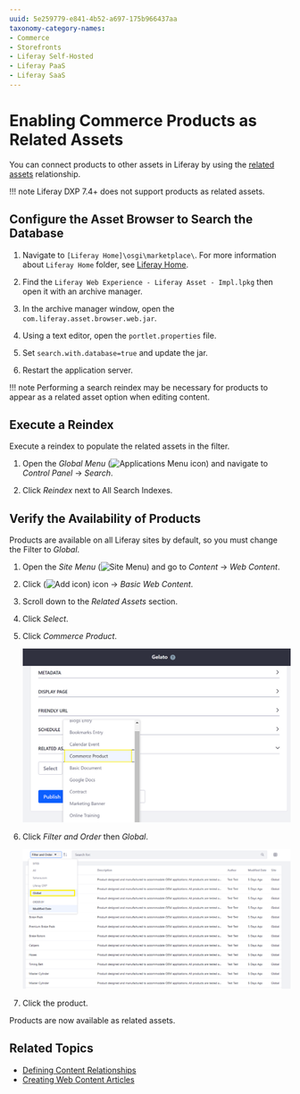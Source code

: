 ```yaml
---
uuid: 5e259779-e841-4b52-a697-175b966437aa
taxonomy-category-names:
- Commerce
- Storefronts
- Liferay Self-Hosted
- Liferay PaaS
- Liferay SaaS
---
```

# Enabling Commerce Products as Related Assets

You can connect products to other assets in Liferay by using the [related assets](https://help.liferay.com/hc/articles/360028820532-Defining-Content-Relationships) relationship.

!!! note
    Liferay DXP 7.4+ does not support products as related assets. 

## Configure the Asset Browser to Search the Database

1. Navigate to `[Liferay Home]\osgi\marketplace\`. For more information about `Liferay Home` folder, see [Liferay Home](https://learn.liferay.com/dxp/latest/en/installation-and-upgrades/reference/liferay-home.html).

1. Find the `Liferay Web Experience - Liferay Asset - Impl.lpkg` then open it with an archive manager.

1. In the archive manager window, open the `com.liferay.asset.browser.web.jar`.

1. Using a text editor, open the `portlet.properties` file.

1. Set `search.with.database=true` and update the jar.

1. Restart the application server.

!!! note
    Performing a search reindex may be necessary for products to appear as a related asset option when editing content.

## Execute a Reindex

Execute a reindex to populate the related assets in the filter.

1. Open the _Global Menu_ (![Applications Menu icon](../images/icon-applications-menu.png)) and navigate to _Control Panel_ &rarr; _Search_.

1. Click _Reindex_ next to All Search Indexes.

## Verify the Availability of Products

Products are available on all Liferay sites by default, so you must change the Filter to _Global_.

1. Open the _Site Menu_ (![Site Menu](../images/icon-product-menu.png)) and go to _Content_ &rarr; _Web Content_.

1. Click (![Add icon](../../images/icon-add.png)) icon &rarr; _Basic Web Content_.

1. Scroll down to the _Related Assets_ section.

1. Click _Select_.

1. Click _Commerce Product_.

     ![Select Commerce Product in the Related Assets section.](./enabling-commerce-products-as-related-assets/images/01.png)

1. Click _Filter and Order_ then _Global_.

     ![Select the Global filter to view Commerce products.](./enabling-commerce-products-as-related-assets/images/02.png)

1. Click the product.

Products are now available as related assets.

## Related Topics

* [Defining Content Relationships](https://learn.liferay.com/web/guest/w/dxp/site-building/displaying-content/defining-content-relationships)
* [Creating Web Content Articles](https://learn.liferay.com/w/dxp/content-authoring-and-management/web-content/web-content-articles/creating-web-content-articles)
